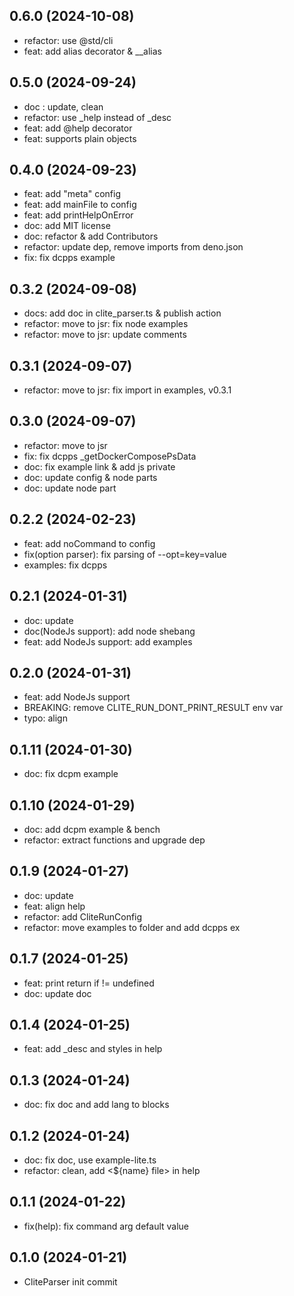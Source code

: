 ## 0.6.0 (2024-10-08)

- refactor: use @std/cli
- feat: add alias decorator & _<prop>_alias

## 0.5.0 (2024-09-24)

- doc : update, clean
- refactor: use _help instead of _desc
- feat: add @help decorator
- feat: supports plain objects

## 0.4.0 (2024-09-23)

- feat: add "meta" config
- feat: add mainFile to config
- feat: add printHelpOnError
- doc: add MIT license
- doc: refactor & add Contributors
- refactor: update dep, remove imports from deno.json
- fix: fix dcpps example

## 0.3.2 (2024-09-08)

- docs: add doc in clite_parser.ts & publish action
- refactor: move to jsr: fix node examples
- refactor: move to jsr: update comments

## 0.3.1 (2024-09-07)

- refactor: move to jsr: fix import in examples, v0.3.1

## 0.3.0 (2024-09-07)

- refactor: move to jsr
- fix: fix dcpps _getDockerComposePsData
- doc: fix example link & add js private
- doc: update config & node parts
- doc: update node part

## 0.2.2 (2024-02-23)

- feat: add noCommand to config
- fix(option parser): fix parsing of --opt=key=value
- examples: fix dcpps

## 0.2.1 (2024-01-31)

- doc: update
- doc(NodeJs support): add node shebang
- feat: add NodeJs support: add examples

## 0.2.0 (2024-01-31)

- feat: add NodeJs support
- BREAKING: remove CLITE_RUN_DONT_PRINT_RESULT env var
- typo: align

## 0.1.11 (2024-01-30)

- doc: fix dcpm example

## 0.1.10 (2024-01-29)

- doc: add dcpm example & bench
- refactor: extract functions and upgrade dep

## 0.1.9 (2024-01-27)

- doc: update
- feat: align help
- refactor: add CliteRunConfig
- refactor: move examples to folder and add dcpps ex

## 0.1.7 (2024-01-25)

- feat: print return if != undefined
- doc: update doc

## 0.1.4 (2024-01-25)

- feat: add _desc and styles in help

## 0.1.3 (2024-01-24)

- doc: fix doc and add lang to blocks

## 0.1.2 (2024-01-24)

- doc: fix doc, use example-lite.ts
- refactor: clean, add <${name} file> in help

## 0.1.1 (2024-01-22)

- fix(help): fix command arg default value

## 0.1.0 (2024-01-21)

- CliteParser init commit
